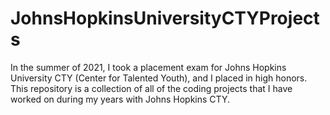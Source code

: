 # JohnsHopkinsUniversityCTYProjects
In the summer of 2021, I took a placement exam for Johns Hopkins University CTY (Center for Talented Youth), and I placed in high honors.
This repository is a collection of all of the coding projects that I have worked on during my years with Johns Hopkins CTY.
